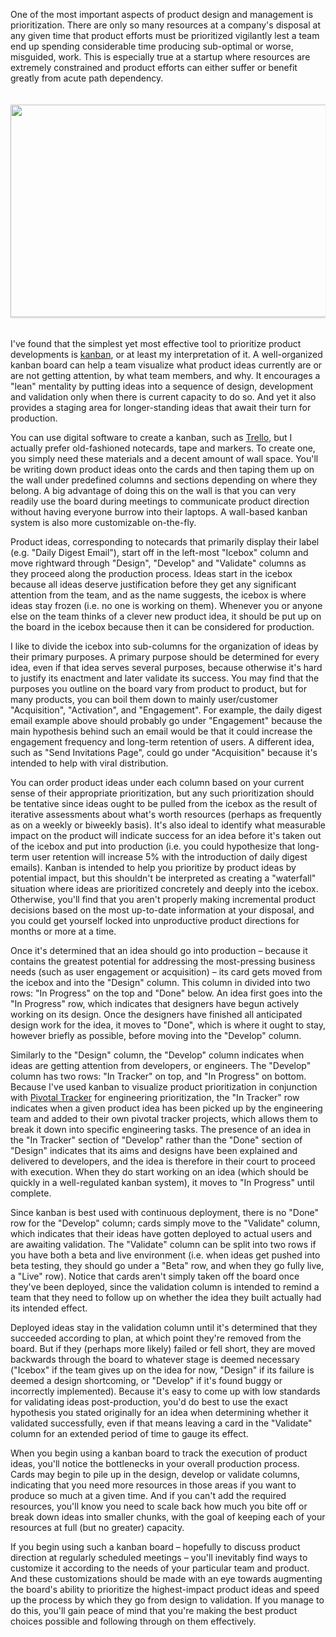 <p>One of the most important aspects of product design and management is prioritization. There are only so many resources at a company's disposal at any given time that product efforts must be prioritized vigilantly lest a team end up spending considerable time producing sub-optimal or worse, misguided, work. This is especially true at a startup where resources are extremely constrained and product efforts can either suffer or benefit greatly from acute path dependency.</p>

<img src="https://dl.dropbox.com/u/1069/blog/kanban.png" width="600" height="340" style="margin: 20px 0 20px 0; box-shadow: 0px 2px 2px #e3e3e3;" />

<p>I've found that the simplest yet most effective tool to prioritize product developments is <a href="http://en.wikipedia.org/wiki/Kanban">kanban</a>, or at least my interpretation of it. A well-organized kanban board can help a team visualize what product ideas currently are or are not getting attention, by what team members, and why. It encourages a "lean" mentality by putting ideas into a sequence of design,  development and validation only when there is current capacity to do so. And yet it also provides a staging area for longer-standing ideas that await their turn for production.</p>

<p>You can use digital software to create a kanban, such as <a href="http://trello.com">Trello</a>, but I actually prefer old-fashioned notecards, tape and markers. To create one, you simply need these materials and a decent amount of wall space. You'll be writing down product ideas onto the cards and then taping them up on the wall under predefined columns and sections depending on where they belong. A big advantage of doing this on the wall is that you can very readily use the board during meetings to communicate product direction without having everyone burrow into their laptops. A wall-based kanban system is also more customizable on-the-fly.</p>

<p>Product ideas, corresponding to notecards that primarily display their label (e.g. "Daily Digest Email"), start off in the left-most "Icebox" column and move rightward through "Design", "Develop" and "Validate" columns as they proceed along the production process. Ideas start in the icebox because all ideas deserve justification before they get any significant attention from the team, and as the name suggests, the icebox is where ideas stay frozen (i.e. no one is working on them). Whenever you or anyone else on the team thinks of a clever new product idea, it should be put up on the board in the icebox because then it can be considered for production.</p>

<p>I like to divide the icebox into sub-columns for the organization of ideas by their primary purposes. A primary purpose should be determined for every idea, even if that idea serves several purposes, because otherwise it's hard to justify its enactment and later validate its success. You may find that the purposes you outline on the board vary from product to product, but for many products, you can boil them down to mainly user/customer "Acquisition", "Activation", and "Engagement". For example, the daily digest email example above should probably go under "Engagement" because the main hypothesis behind such an email would be that it could increase the engagement frequency and long-term retention of users. A different idea, such as "Send Invitations Page", could go under "Acquisition" because it's intended to help with viral distribution.</p>

<p>You can order product ideas under each column based on your current sense of their appropriate prioritization, but any such prioritization should be tentative since ideas ought to be pulled from the icebox as the result of iterative assessments about what's worth resources (perhaps as frequently as on a weekly or biweekly basis). It's also ideal to identify what measurable impact on the product will indicate success for an idea before it's taken out of the icebox and put into production (i.e. you could hypothesize that long-term user retention will increase 5% with the introduction of daily digest emails). Kanban is intended to help you prioritize by product ideas by potential impact, but this shouldn't be interpreted as creating a "waterfall" situation where ideas are prioritized concretely and deeply into the icebox. Otherwise, you'll find that you aren't properly making incremental product decisions based on the most up-to-date information at your disposal, and you could get yourself locked into unproductive product directions for months or more at a time.</p>

<p>Once it's determined that an idea should go into production – because it contains the greatest potential for addressing the most-pressing business needs (such as user engagement or acquisition) – its card gets moved from the icebox and into the "Design" column. This column in divided into two rows: "In Progress" on the top and "Done" below. An idea first goes into the "In Progress" row, which indicates that designers have begun actively working on its design. Once the designers have finished all anticipated design work for the idea, it moves to "Done", which is where it ought to stay, however briefly as possible, before moving into the "Develop" column.</p>

<p>Similarly to the "Design" column, the "Develop" column indicates when ideas are getting attention from developers, or engineers. The "Develop" column has two rows: "In Tracker" on top, and "In Progress" on bottom. Because I've used kanban to visualize product prioritization in conjunction with <a href="http://pivotaltracker.com">Pivotal Tracker</a> for engineering prioritization, the "In Tracker" row indicates when a given product idea has been picked up by the engineering team and added to their own pivotal tracker projects, which allows them to break it down into specific engineering tasks. The presence of an idea in the "In Tracker" section of "Develop" rather than the "Done" section of "Design" indicates that its aims and designs have been explained and delivered to developers, and the idea is therefore in their court to proceed with execution. When they do start working on an idea (which should be quickly in a well-regulated kanban system), it moves to "In Progress" until complete.</p>

<p>Since kanban is best used with continuous deployment, there is no "Done" row for the "Develop" column; cards simply move to the "Validate" column, which indicates that their ideas have gotten deployed to actual users and are awaiting validation. The "Validate" column can be split into two rows if you have both a beta and live environment (i.e. when ideas get pushed into beta testing, they should go under a "Beta" row, and when they go fully live, a "Live" row). Notice that cards aren't simply taken off the board once they've been deployed, since the validation column is intended to remind a team that they need to follow up on whether the idea they built actually had its intended effect.</p>

<p>Deployed ideas stay in the validation column until it's determined that they succeeded according to plan, at which point they're removed from the board. But if they (perhaps more likely) failed or fell short, they are moved backwards through the board to whatever stage is deemed necessary ("Icebox" if the team gives up on the idea for now, "Design" if its failure is deemed a design shortcoming, or "Develop" if it's found buggy or incorrectly implemented). Because it's easy to come up with low standards for validating ideas post-production, you'd do best to use the exact hypothesis you stated originally for an idea when determining whether it validated successfully, even if that means leaving a card in the "Validate" column for an extended period of time to gauge its effect.</p>

<p>When you begin using a kanban board to track the execution of product ideas, you'll notice the bottlenecks in your overall production process. Cards may begin to pile up in the design, develop or validate columns, indicating that you need more resources in those areas if you want to produce so much at a given time. And if you can't add the required resources, you'll know you need to scale back how much you bite off or break down ideas into smaller chunks, with the goal of keeping each of your resources at full (but no greater) capacity.</p>

<p>If you begin using such a kanban board – hopefully to discuss product direction at regularly scheduled meetings – you'll inevitably find ways to customize it according to the needs of your particular team and product. And these customizations should be made with an eye towards augmenting the board's ability to prioritize the highest-impact product ideas and speed up the process by which they go from design to validation. If you manage to do this, you'll gain peace of mind that you're making the best product choices possible and following through on them effectively.</p>